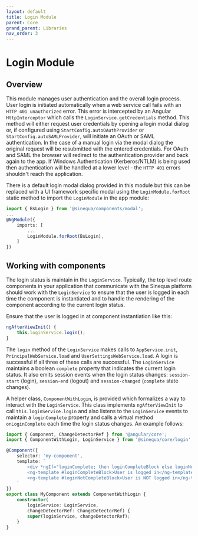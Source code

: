 ```yaml
---
layout: default
title: Login Module
parent: Core
grand_parent: Libraries
nav_order: 3
---
```


# Login Module

## Overview

This module manages user authentication and the overall login process. User login is initiated automatically when a web service call fails with
an `HTTP 401 unauthorized` error. This error is intercepted by an Angular `HttpInterceptor` which calls the `LoginService.getCredentials` method.
This method will either request user credentials by opening a login modal dialog or, if configured using `StartConfig.autoOAuthProvider` or
`StartConfig.autoSAMLProvider`, will initiate an OAuth or SAML authentication. In the case of a manual login via the modal dialog the original
request will be resubmitted with the entered credentials. For OAuth and SAML the browser will redirect to the authentication provider and back again
to the app. If Windows Authentication (Kerberos/NTLM) is being used then authentication will be handled at a lower level - the `HTTP 401` errors
shouldn't reach the application.

There is a default login modal dialog provided in this module but this can be replaced with a UI framework specific modal using the
`LoginModule.forRoot` static method to import the `LoginModule` in the app module:

```ts
import { BsLogin } from '@sinequa/components/modal';
...
@NgModule({
    imports: [
        ...
        LoginModule.forRoot(BsLogin),
    ]
})
```

## Working with components

The login status is maintain in the `LoginService`. Typically, the top level route components in your application that communicate with the
Sinequa platform should work with the `LoginService` to ensure that the user is logged in each time the component is instantiated and to
handle the rendering of the component according to the current login status.

Ensure that the user is logged in at component instantiation like this:

```ts
ngAfterViewInit() {
    this.loginService.login();
}
```

The `login` method of the `LoginService` makes calls to `AppService.init`, `PrincipalWebService.load` and `UserSettingsWebService.load`. A
login is successful if all three of these calls are successful. The `LoginService` maintains a boolean `complete` property that indicates the
current login status. It also emits session events when the login status changes: `session-start` (login), `session-end` (logout) and
`session-changed` (`complete` state changes).

A helper class, `ComponentWithLogin`, is provided which formalizes a way to interact with the `LoginService`. This class implements `ngAfterViewInit`
to call `this.loginService.login` and also listens to the `LoginService` events to maintain a `loginComplete` property and calls a virtual method
`onLoginComplete` each time the login status changes. An example follows:

```ts
import { Component, ChangeDetectorRef } from '@angular/core';
import { ComponentWithLogin, LoginService } from '@sinequa/core/login';

@Component({
    selector: 'my-component',
    template: `
        <div *ngIf="loginComplete; then loginCompleteBlock else loginNotCompleteBlock"></div>
        <ng-template #loginCompleteBlock>User is logged in</ng-template>
        <ng-template #loginNotCompleteBlock>User is NOT logged in</ng-template>
    `
})
export class MyComponent extends ComponentWithLogin {
    constructor(
        loginService: LoginService,
        changeDetectorRef: ChangeDetectorRef) {
        super(loginService, changeDetectorRef);
    }
}
```
